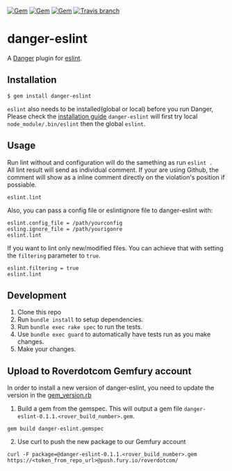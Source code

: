 [![Gem](https://img.shields.io/gem/v/danger-eslint.svg)](https://rubygems.org/gems/danger-eslint)
[![Gem](https://img.shields.io/gem/dt/danger-eslint.svg)](https://rubygems.org/gems/danger-eslint)
[![Gem](https://img.shields.io/gem/dtv/danger-eslint.svg)](https://rubygems.org/gems/danger-eslint)
[![Travis branch](https://img.shields.io/travis/leonhartX/danger-eslint/master.svg)](https://travis-ci.org/leonhartX/danger-eslint)
# danger-eslint

A [Danger](https://github.com/danger/danger) plugin for [eslint](http://eslint.org/).

## Installation

    $ gem install danger-eslint
    
`eslint` also needs to be installed(global or local) before you run Danger, Please check the [installation guide](http://eslint.org/docs/user-guide/getting-started)
`danger-eslint` will first try local `node_module/.bin/eslint` then the global `eslint`.

## Usage
Run lint without and configuration will do the samething as run `eslint .`  
All lint result will send as individual comment. If your are using Github, the comment will show as a inline comment directly on the violation's position if possiable.

    eslint.lint

Also, you can pass a config file or eslintignore file to danger-eslint with:

    eslint.config_file = /path/yourconfig
    esling.ignore_file = /path/yourigonre
    eslint.lint
    
If you want to lint only new/modified files. You can achieve that with setting the `filtering` parameter to `true`.

    eslint.filtering = true
    eslint.lint

## Development

1. Clone this repo
2. Run `bundle install` to setup dependencies.
3. Run `bundle exec rake spec` to run the tests.
4. Use `bundle exec guard` to automatically have tests run as you make changes.
5. Make your changes.

## Upload to Roverdotcom Gemfury account
	
In order to install a new version of danger-eslint, you need to update the version in the [gem_version.rb](lib/eslint/gem_version.rb)
	
1. Build a gem from the gemspec. This will output a gem file `danger-eslint-0.1.1.<rover_build_number>.gem`.

`gem build danger-eslint.gemspec`

2. Use curl to push the new package to our Gemfury account

`curl -F package=@danger-eslint-0.1.1.<rover_build_number>.gem https://<token_from_repo_url>@push.fury.io/roverdotcom/`
